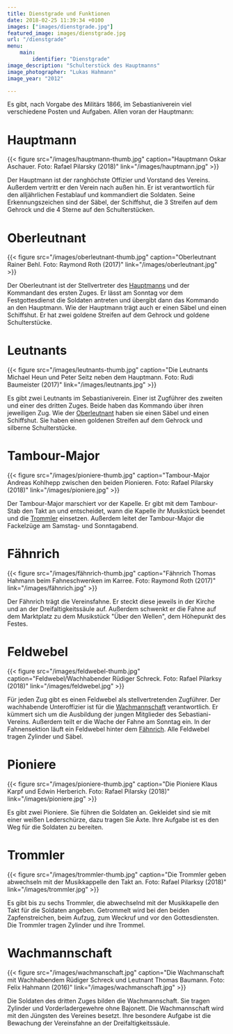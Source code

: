 ```yaml
---
title: Dienstgrade und Funktionen
date: 2018-02-25 11:39:34 +0100
images: ["images/dienstgrade.jpg"]
featured_image: images/dienstgrade.jpg
url: "/dienstgrade"
menu: 
    main:
        identifier: "Dienstgrade"
image_description: "Schulterstück des Hauptmanns"
image_photographer: "Lukas Hahmann"
image_year: "2012"

---
```

Es gibt, nach Vorgabe des Militärs 1866, im Sebastianiverein viel verschiedene Posten und Aufgaben. Allen voran der Hauptmann:

<!--more-->

# Hauptmann

{{< figure src="/images/hauptmann-thumb.jpg" caption="Hauptmann Oskar Aschauer. Foto: Rafael Pilarsky (2018)" link="/images/hauptmann.jpg" >}}

Der Hauptmann ist der ranghöchste Offizier und Vorstand des Vereins. Außerdem vertritt er den Verein nach außen hin. Er ist verantwortlich für den alljährlichen Festablauf und kommandiert die Soldaten. Seine Erkennungszeichen sind der Säbel, der Schiffshut, die 3 Streifen auf dem Gehrock und die 4 Sterne auf den Schulterstücken.

# Oberleutnant

{{< figure src="/images/oberleutnant-thumb.jpg" caption="Oberleutnant Rainer Behl. Foto: Raymond Roth (2017)" link="/images/oberleutnant.jpg" >}}

Der Oberleutnant ist der Stellvertreter des [Hauptmanns](#hauptmann) und der Kommandant des ersten Zuges. Er lässt am Sonntag vor dem Festgottesdienst die Soldaten antreten und übergibt dann das Kommando an den Hauptmann. Wie der Hauptmann trägt auch er einen Säbel und einen Schiffshut. Er hat zwei goldene Streifen auf dem Gehrock und goldene Schulterstücke.

# Leutnants

{{< figure src="/images/leutnants-thumb.jpg" caption="Die Leutnants Michael Heun und Peter Seitz neben dem Hauptmann. Foto: Rudi Baumeister (2017)" link="/images/leutnants.jpg" >}}

Es gibt zwei Leutnants im Sebastianiverein. Einer ist Zugführer des zweiten und einer des dritten Zuges. Beide haben das Kommando über ihren jeweiligen Zug. Wie der [Oberleutnant](#oberleutnant) haben sie einen Säbel und einen Schiffshut. Sie haben einen goldenen Streifen auf dem Gehrock und silberne Schulterstücke.

# Tambour-Major

{{< figure src="/images/pioniere-thumb.jpg" caption="Tambour-Major Andreas Kohlhepp zwischen den beiden Pionieren. Foto: Rafael Pilarsky (2018)" link="/images/pioniere.jpg" >}}

Der Tambour-Major marschiert vor der Kapelle. Er gibt mit dem Tambour-Stab den Takt an und entscheidet, wann die Kapelle ihr Musikstück beendet und die [Trommler](#trommler) einsetzen. Außerdem leitet der Tambour-Major die Fackelzüge am Samstag- und Sonntagabend.

# Fähnrich

{{< figure src="/images/fähnrich-thumb.jpg" caption="Fähnrich Thomas Hahmann beim Fahneschwenken im Karree. Foto: Raymond Roth (2017)" link="/images/fähnrich.jpg" >}}

Der Fähnrich trägt die Vereinsfahne. Er steckt diese jeweils in der Kirche und an der Dreifaltigkeitssäule auf. Außerdem schwenkt er die Fahne auf dem Marktplatz zu dem Musikstück "Über den Wellen", dem Höhepunkt des Festes.

# Feldwebel

{{< figure src="/images/feldwebel-thumb.jpg" caption="Feldwebel/Wachhabender Rüdiger Schreck. Foto: Rafael Pilarksy (2018)" link="/images/feldwebel.jpg" >}}

Für jeden Zug gibt es einen Feldwebel als stellvertretenden Zugführer. Der wachhabende Unteroffizier ist für die [Wachmannschaft](#wachmannschaft) verantwortlich. Er kümmert sich um die Ausbildung der jungen Mitglieder des Sebastiani-Vereins. Außerdem teilt er die Wache der Fahne am Sonntag ein. In der Fahnensektion läuft ein Feldwebel hinter dem [Fähnrich](#fähnrich). Alle Feldwebel tragen Zylinder und Säbel.

# Pioniere

{{< figure src="/images/pioniere-thumb.jpg" caption="Die Pioniere Klaus Karpf und Edwin Herberich. Foto: Rafael Pilarsky (2018)" link="/images/pioniere.jpg" >}}

Es gibt zwei Pioniere. Sie führen die Soldaten an. Gekleidet sind sie mit einer weißen Lederschürze, dazu tragen Sie Äxte. Ihre Aufgabe ist es den Weg für die Soldaten zu bereiten.

# Trommler

{{< figure src="/images/trommler-thumb.jpg" caption="Die Trommler geben abwechseln mit der Musikkappelle den Takt an. Foto: Rafael Pilarksy (2018)" link="/images/trommler.jpg" >}}

Es gibt bis zu sechs Trommler, die abwechselnd mit der Musikkapelle den Takt für die Soldaten angeben. Getrommelt wird bei den beiden Zapfenstreichen, beim Aufzug, zum Weckruf und vor den Gottesdiensten. Die Trommler tragen Zylinder und ihre Trommel.

# Wachmannschaft

{{< figure src="/images/wachmanschaft.jpg" caption="Die Wachmanschaft mit Wachhabendem Rüdiger Schreck und Leutnant Thomas Baumann. Foto: Felix Hahmann (2016)" link="/images/wachmanschaft.jpg" >}}

Die Soldaten des dritten Zuges bilden die Wachmannschaft. Sie tragen Zylinder und Vorderladergewehre ohne Bajonett. Die Wachmannschaft wird mit den Jüngsten des Vereines besetzt. Ihre besondere Aufgabe ist die Bewachung der Vereinsfahne an der Dreifaltigkeitssäule.